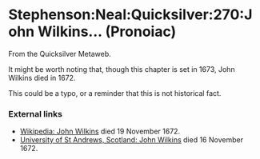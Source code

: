 
# Stephenson:Neal:Quicksilver:270:John Wilkins... (Pronoiac)

From the Quicksilver Metaweb.

It might be worth noting that, though this chapter is set in 1673, John Wilkins died in 1672. 

This could be a typo, or a reminder that this is not historical fact. 

### External links


* [Wikipedia: John Wilkins](/http-en-wikipedia-org-wiki-john-wilkins) died 19 November 1672.
* [University of St Andrews, Scotland: John Wilkins](/http-www-gap-dcs-st-and-ac-uk-history-mathematicians-wilkins-html) died 16 November 1672.
